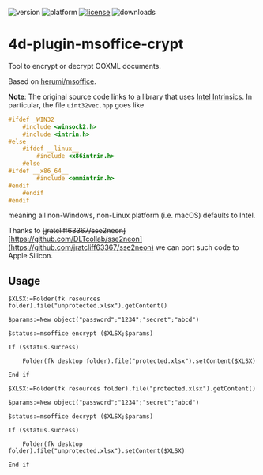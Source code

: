 ![version](https://img.shields.io/badge/version-17%2B-3E8B93)
![platform](https://img.shields.io/static/v1?label=platform&message=mac-intel%20|%20mac-arm%20|%20win-64&color=blue)
[![license](https://img.shields.io/github/license/miyako/4d-plugin-msoffice-crypt)](LICENSE)
![downloads](https://img.shields.io/github/downloads/miyako/4d-plugin-msoffice-crypt/total)

# 4d-plugin-msoffice-crypt
Tool to encrypt or decrypt OOXML documents.

Based on [herumi/msoffice](https://github.com/herumi/msoffice).

**Note**: The original source code links to a library that uses [Intel Intrinsics](https://www.intel.com/content/www/us/en/docs/intrinsics-guide/index.html). In particular, the file `uint32vec.hpp` goes like

```c
#ifdef _WIN32
	#include <winsock2.h>
	#include <intrin.h>
#else
	#ifdef __linux__
		#include <x86intrin.h>
	#else
#ifdef __x86_64__
        #include <emmintrin.h>
#endif
	#endif
#endif
```

meaning all non-Windows, non-Linux platform (i.e. macOS) defaults to Intel.

Thanks to ~~[jratcliff63367/sse2neon]~~[https://github.com/DLTcollab/sse2neon](https://github.com/jratcliff63367/sse2neon) we can port such code to Apple Silicon.

## Usage

```4d
$XLSX:=Folder(fk resources folder).file("unprotected.xlsx").getContent()

$params:=New object("password";"1234";"secret";"abcd")

$status:=msoffice encrypt ($XLSX;$params)

If ($status.success)
	
	Folder(fk desktop folder).file("protected.xlsx").setContent($XLSX)
	
End if 

$XLSX:=Folder(fk resources folder).file("protected.xlsx").getContent()

$params:=New object("password";"1234";"secret";"abcd")

$status:=msoffice decrypt ($XLSX;$params)

If ($status.success)
	
	Folder(fk desktop folder).file("unprotected.xlsx").setContent($XLSX)
	
End if 
```
